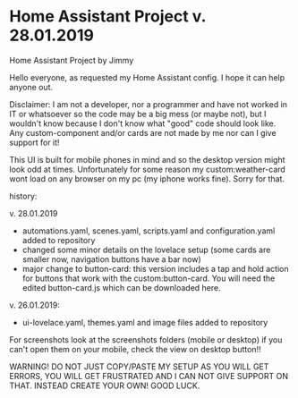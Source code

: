 # Home Assistant Project v. 28.01.2019
Home Assistant Project by Jimmy

Hello everyone, as requested my Home Assistant config.
I hope it can help anyone out.

Disclaimer: I am not a developer, nor a programmer and
have not worked in IT or whatsoever so the code may be 
a big mess (or maybe not), but I wouldn't know because
I don't know what "good" code should look like. Any
custom-component and/or cards are not made by me nor 
can I give support for it!

This UI is built for mobile phones in mind and so the
desktop version might look odd at times. Unfortunately
for some reason my custom:weather-card wont load on any
browser on my pc (my iphone works fine). Sorry for that.

history:

v. 28.01.2019
  - automations.yaml, scenes.yaml, scripts.yaml and
    configuration.yaml added to repository
  - changed some minor details on the lovelace setup
    (some cards are smaller now, navigation buttons
    have a bar now)
  - major change to button-card: this version includes
    a tap and hold action for buttons that work with
    the custom:button-card. You will need the edited
    button-card.js which can be downloaded here.

v. 26.01.2019: 
  - ui-lovelace.yaml, themes.yaml and image files added 
    to repository


For screenshots look at the screenshots folders (mobile or desktop) if you can't open them on your mobile, check the view on desktop button!!

WARNING! DO NOT JUST COPY/PASTE MY SETUP AS YOU WILL GET ERRORS, YOU WILL GET FRUSTRATED AND I CAN NOT GIVE SUPPORT ON THAT.
INSTEAD CREATE YOUR OWN! GOOD LUCK.
